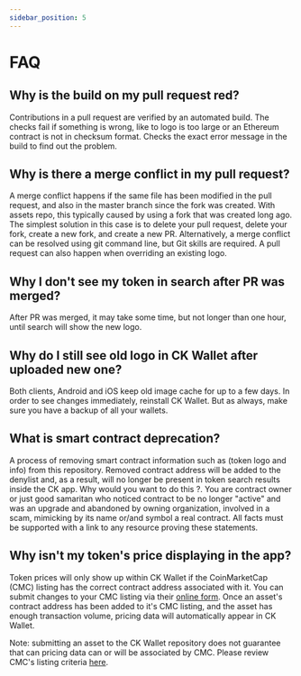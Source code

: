 ```yaml
---
sidebar_position: 5
---
```


# FAQ

## Why is the build on my pull request red?

Contributions in a pull request are verified by an automated build. The checks fail if something is wrong, like to logo is too large or an Ethereum contract is not in checksum format. Checks the exact error message in the build to find out the problem.

## Why is there a merge conflict in my pull request?

A merge conflict happens if the same file has been modified in the pull request, and also in the master branch since the fork was created. With assets repo, this typically caused by using a fork that was created long ago. The simplest solution in this case is to delete your pull request, delete your fork, create a new fork, and create a new PR. Alternatively, a merge conflict can be resolved using git command line, but Git skills are required. A pull request can also happen when overriding an existing logo.

## Why I don't see my token in search after PR was merged?

After PR was merged, it may take some time, but not longer than one hour, until search will show the new logo.

## Why do I still see old logo in CK Wallet after uploaded new one?

Both clients, Android and iOS keep old image cache for up to a few days. In order to see changes immediately, reinstall CK Wallet. But as always, make sure you have a backup of all your wallets.

## What is smart contract deprecation?

A process of removing smart contract information such as (token logo and info) from this repository. Removed contract address will be added to the denylist and, as a result, will no longer be present in token search results inside the CK app. Why would you want to do this ?. You are contract owner or just good samaritan who noticed contract to be no longer "active" and was an upgrade and abandoned by owning organization, involved in a scam, mimicking by its name or/and symbol a real contract. All facts must be supported with a link to any resource proving these statements.

## Why isn't my token's price displaying in the app?

Token prices will only show up within CK Wallet if the CoinMarketCap (CMC) listing has the correct contract address associated with it. You can submit changes to your CMC listing via their [online form](https://support.coinmarketcap.com/hc/en-us/requests/new). Once an asset's contract address has been added to it's CMC listing, and the asset has enough transaction volume, pricing data will automatically appear in CK Wallet.

Note: submitting an asset to the CK Wallet repository does not guarantee that can pricing data can or will be associated by CMC. Please review CMC's listing criteria [here](https://support.coinmarketcap.com/hc/en-us/articles/360043659351-Listings-Criteria).